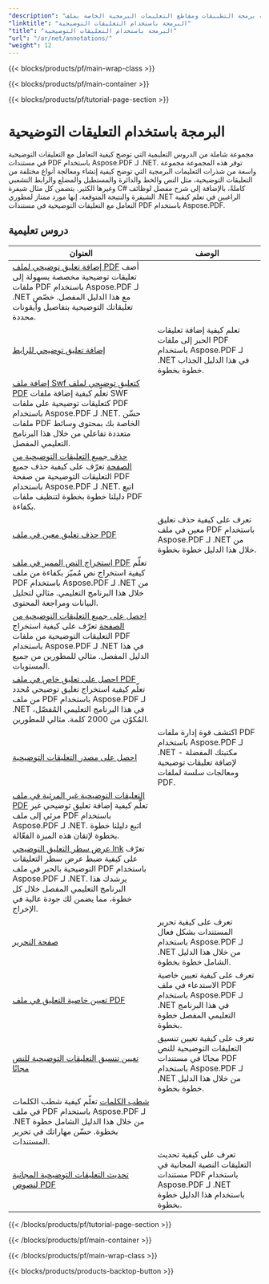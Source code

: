 ```yaml
---
"description": "تتضمن البرمجة باستخدام التعليقات التوضيحية دروسًا تعليمية حول واجهة برمجة التطبيقات ومقاطع التعليمات البرمجية الخاصة بملف Aspose.PDF لـ .NET والتي تتضمن إضافة التعليقات التوضيحية وحذف التعليقات التوضيحية والحصول على معلومات التعليقات التوضيحية وغير ذلك الكثير."
"linktitle": "البرمجة باستخدام التعليقات التوضيحية"
"title": "البرمجة باستخدام التعليقات التوضيحية"
"url": "/ar/net/annotations/"
"weight": 12
---
```


{{< blocks/products/pf/main-wrap-class >}}

{{< blocks/products/pf/main-container >}}

{{< blocks/products/pf/tutorial-page-section >}}

# البرمجة باستخدام التعليقات التوضيحية

مجموعة شاملة من الدروس التعليمية التي توضح كيفية التعامل مع التعليقات التوضيحية في مستندات PDF باستخدام Aspose.PDF لـ .NET. توفر هذه المجموعة مجموعة واسعة من شذرات التعليمات البرمجية التي توضح كيفية إنشاء ومعالجة أنواع مختلفة من التعليقات التوضيحية، مثل النص والخط والدائرة والمستطيل والمضلع والرابط التشعبي وغيرها الكثير. يتضمن كل مثال شيفرة C# كاملةً، بالإضافة إلى شرح مفصل لوظائف الشيفرة والنتيجة المتوقعة. إنها مورد ممتاز لمطوري .NET الراغبين في تعلم كيفية التعامل مع التعليقات التوضيحية في مستندات PDF باستخدام Aspose.PDF.

## دروس تعليمية
| العنوان | الوصف |
| --- | --- | 
| [إضافة تعليق توضيحي لملف PDF](./addannotation/) أضف تعليقات توضيحية مخصصة بسهولة إلى ملفات PDF باستخدام Aspose.PDF لـ .NET مع هذا الدليل المفصل. خصّص تعليقاتك التوضيحية بتفاصيل وأيقونات محددة.  
| [إضافة تعليق توضيحي للرابط](./addlnkannotation/) |تعلم كيفية إضافة تعليقات الحبر إلى ملفات PDF باستخدام Aspose.PDF لـ .NET في هذا الدليل الجذاب خطوة بخطوة. |  
| [إضافة ملف Swf كتعليق توضيحي لملف PDF](./addswffileasannotation/) تعلّم كيفية إضافة ملفات SWF كتعليقات توضيحية على ملفات PDF باستخدام Aspose.PDF لـ .NET. حسّن ملفات PDF الخاصة بك بمحتوى وسائط متعددة تفاعلي من خلال هذا البرنامج التعليمي المفصل.  
| [حذف جميع التعليقات التوضيحية من الصفحة](./deleteallannotationsfrompage/) تعرّف على كيفية حذف جميع التعليقات التوضيحية من صفحة PDF باستخدام Aspose.PDF لـ .NET. اتبع دليلنا خطوة بخطوة لتنظيف ملفات PDF بكفاءة.  
| [حذف تعليق معين في ملف PDF](./deleteparticularannotation/) |تعرف على كيفية حذف تعليق معين في ملف PDF باستخدام Aspose.PDF لـ .NET من خلال هذا الدليل خطوة بخطوة. |  
| [استخراج النص المميز في ملف PDF](./extracthighlightedtext/) تعلّم كيفية استخراج نص مُميّز بكفاءة من ملف PDF باستخدام Aspose.PDF لـ .NET من خلال هذا البرنامج التعليمي. مثالي لتحليل البيانات ومراجعة المحتوى.  
| [احصل على جميع التعليقات التوضيحية من الصفحة](./getallannotationsfrompage/) تعرّف على كيفية استخراج التعليقات التوضيحية من ملفات PDF باستخدام Aspose.PDF لـ .NET في هذا الدليل المفصل. مثالي للمطورين من جميع المستويات.  
| [احصل على تعليق خاص في ملف PDF](./getparticularannotation/) تعلّم كيفية استخراج تعليق توضيحي مُحدد من ملف PDF باستخدام Aspose.PDF لـ .NET في هذا البرنامج التعليمي المُفصّل، المُكوّن من 2000 كلمة. مثالي للمطورين.  
| [احصل على مصدر التعليقات التوضيحية](./getresourceofannotation/) |اكتشف قوة إدارة ملفات PDF باستخدام Aspose.PDF لـ .NET - مكتبتك المفضلة لإضافة تعليقات توضيحية ومعالجات سلسة لملفات PDF. |  
| [التعليقات التوضيحية غير المرئية في ملف PDF](./invisibleannotation/) تعلّم كيفية إضافة تعليق توضيحي غير مرئي إلى ملف PDF باستخدام Aspose.PDF لـ .NET. اتبع دليلنا خطوة بخطوة لإتقان هذه الميزة الفعّالة.  
| [عرض سطر التعليق التوضيحي lnk](./lnkannotationlinewidth/) تعرّف على كيفية ضبط عرض سطر التعليقات التوضيحية بالحبر في ملف PDF باستخدام Aspose.PDF لـ .NET. يرشدك هذا البرنامج التعليمي المفصل خلال كل خطوة، مما يضمن لك جودة عالية في الإخراج.  
| [صفحة التحرير](./redactpage/) |تعرف على كيفية تحرير المستندات بشكل فعال باستخدام Aspose.PDF لـ .NET من خلال هذا الدليل الشامل خطوة بخطوة. |  
| [تعيين خاصية التعليق في ملف PDF](./setcalloutproperty/) |تعرف على كيفية تعيين خاصية الاستدعاء في ملف PDF باستخدام Aspose.PDF لـ .NET في هذا البرنامج التعليمي المفصل خطوة بخطوة. |  
| [تعيين تنسيق التعليقات التوضيحية للنص مجانًا](./setfreetextannotationformatting/) |تعرف على كيفية تعيين تنسيق التعليقات التوضيحية للنص مجانًا في مستندات PDF باستخدام Aspose.PDF لـ .NET من خلال هذا الدليل خطوة بخطوة. |  
| [شطب الكلمات](./strikeoutwords/) تعلّم كيفية شطب الكلمات في ملف PDF باستخدام Aspose.PDF لـ .NET من خلال هذا الدليل الشامل خطوة بخطوة. حسّن مهاراتك في تحرير المستندات.  
| [تحديث التعليقات التوضيحية المجانية لنصوص PDF](./updatefreetextannotation/) |تعرف على كيفية تحديث التعليقات النصية المجانية في مستندات PDF باستخدام Aspose.PDF لـ .NET باستخدام هذا الدليل خطوة بخطوة. |  

{{< /blocks/products/pf/tutorial-page-section >}}

{{< /blocks/products/pf/main-container >}}

{{< /blocks/products/pf/main-wrap-class >}}

{{< blocks/products/products-backtop-button >}}